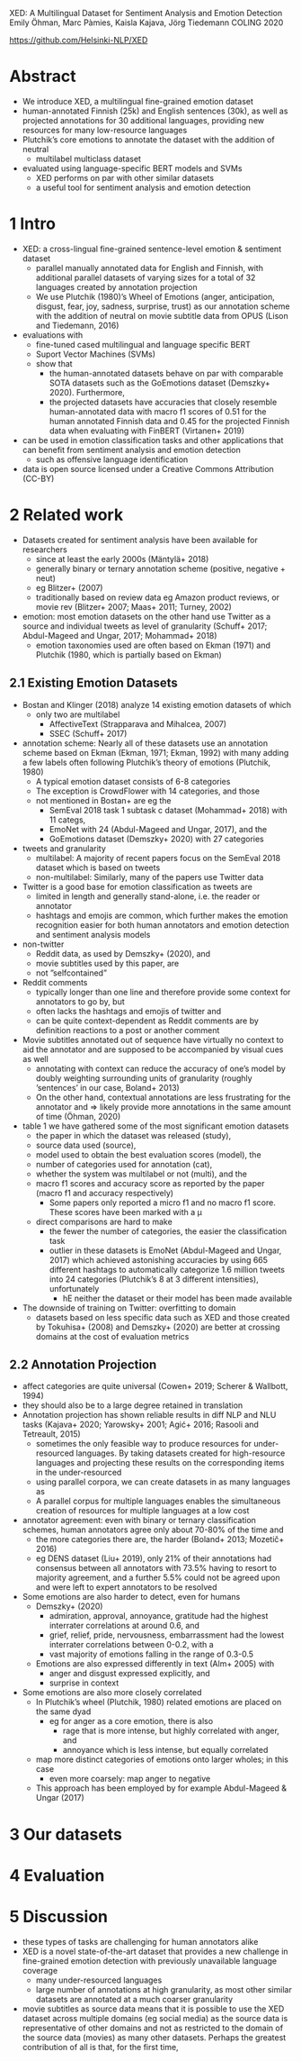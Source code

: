 XED: A Multilingual Dataset for Sentiment Analysis and Emotion Detection
Emily Öhman, Marc Pàmies, Kaisla Kajava, Jörg Tiedemann
COLING 2020

https://github.com/Helsinki-NLP/XED

# Abstract

* We introduce XED, a multilingual fine-grained emotion dataset
* human-annotated Finnish (25k) and English sentences (30k), as well as
  projected annotations for 30 additional languages, providing new resources
  for many low-resource languages
* Plutchik’s core emotions to annotate the dataset with the addition of neutral
  * multilabel multiclass dataset
* evaluated using language-specific BERT models and SVMs
  * XED performs on par with other similar datasets
  * a useful tool for sentiment analysis and emotion detection

# 1 Intro

* XED: a cross-lingual fine-grained sentence-level emotion & sentiment dataset
  * parallel manually annotated data for English and Finnish, with additional
    parallel datasets of varying sizes for a total of 32 languages created by
    annotation projection
  * We use Plutchik (1980)’s Wheel of Emotions (anger, anticipation, disgust,
    fear, joy, sadness, surprise, trust) as our annotation scheme
    with the addition of neutral
    on movie subtitle data from OPUS (Lison and Tiedemann, 2016)
* evaluations with
  * fine-tuned cased multilingual and language specific BERT
  * Suport Vector Machines (SVMs)
  * show that
    * the human-annotated datasets behave on par with comparable SOTA datasets such
      as the GoEmotions dataset (Demszky+ 2020). Furthermore,
    * the projected datasets have accuracies that closely resemble
      human-annotated data with macro f1 scores of
      0.51 for the human annotated Finnish data and
      0.45 for the projected Finnish data when evaluating with FinBERT
      (Virtanen+ 2019)
* can be used in emotion classification tasks and other applications that can
  benefit from sentiment analysis and emotion detection
  * such as offensive language identification
* data is open source licensed under a Creative Commons Attribution (CC-BY)

# 2 Related work

* Datasets created for sentiment analysis have been available for researchers
  * since at least the early 2000s (Mäntylä+ 2018)
  * generally binary or ternary annotation scheme (positive, negative + neut)
  * eg Blitzer+ (2007)
  * traditionally based on review data eg Amazon product reviews, or movie rev
    (Blitzer+ 2007; Maas+ 2011; Turney, 2002)
* emotion: most emotion datasets on the other hand use Twitter as a source and
  individual tweets as level of granularity
  (Schuff+ 2017; Abdul-Mageed and Ungar, 2017; Mohammad+ 2018)
  * emotion taxonomies used are often based on
    Ekman (1971) and Plutchik (1980, which is partially based on Ekman)

## 2.1 Existing Emotion Datasets

* Bostan and Klinger (2018) analyze 14 existing emotion datasets of which
  * only two are multilabel
    * AffectiveText (Strapparava and Mihalcea, 2007)
    * SSEC (Schuff+ 2017)
* annotation scheme: Nearly all of these datasets use an annotation scheme
  based on Ekman (Ekman, 1971; Ekman, 1992) with many adding a few labels
  often following Plutchik’s theory of emotions (Plutchik, 1980)
  * A typical emotion dataset consists of 6-8 categories
  * The exception is CrowdFlower with 14 categories, and those
  * not mentioned in Bostan+ are eg the
    * SemEval 2018 task 1 subtask c dataset (Mohammad+ 2018) with 11 categs,
    * EmoNet with 24 (Abdul-Mageed and Ungar, 2017), and the
    * GoEmotions dataset (Demszky+ 2020) with 27 categories
* tweets and granularity
  * multilabel: A majority of recent papers focus on the SemEval 2018 dataset
    which is based on tweets
  * non-multilabel: Similarly, many of the papers use Twitter data
* Twitter is a good base for emotion classification as tweets are
  * limited in length and generally stand-alone, i.e. the reader or annotator
  * hashtags and emojis are common, which further makes the emotion recognition
    easier for both human annotators and emotion detection and sentiment
    analysis models
* non-twitter
  * Reddit data, as used by Demszky+ (2020), and
  * movie subtitles used by this paper, are
  * not ”selfcontained”
* Reddit comments
  * typically longer than one line and therefore provide some context for
    annotators to go by, but
  * often lacks the hashtags and emojis of twitter and
  * can be quite context-dependent as Reddit comments are by definition
    reactions to a post or another comment
* Movie subtitles annotated out of sequence have virtually no context to aid
  the annotator and are supposed to be accompanied by visual cues as well
  * annotating with context can reduce the accuracy of one’s model
    by doubly weighting surrounding units of granularity (roughly ’sentences’
    in our case, Boland+ 2013)
  * On the other hand,
    contextual annotations are less frustrating for the annotator and
    => likely provide more annotations in the same amount of time (Öhman, 2020)
* table 1 we have gathered some of the most significant emotion datasets
  * the paper in which the dataset was released (study),
  * source data used (source),
  * model used to obtain the best evaluation scores (model), the
  * number of categories used for annotation (cat),
  * whether the system was multilabel or not (multi), and the
  * macro f1 scores and accuracy score as reported by the paper
    (macro f1 and accuracy respectively)
    * Some papers only reported a micro f1 and no macro f1 score. These scores
      have been marked with a µ
  * direct comparisons are hard to make
    * the fewer the number of categories, the easier the classification task
    * outlier in these datasets is EmoNet (Abdul-Mageed and Ungar, 2017) which
      achieved astonishing accuracies by using 665 different hashtags to
      automatically categorize 1.6 million tweets into 24 categories
      (Plutchik’s 8 at 3 different intensities), unfortunately
      * hE neither the dataset or their model has been made available
* The downside of training on Twitter: overfitting to domain
  * datasets based on less specific data such as XED and those created by
    Tokuhisa+ (2008) and Demszky+ (2020) are better at crossing domains
    at the cost of evaluation metrics

## 2.2 Annotation Projection

* affect categories are quite universal (Cowen+ 2019; Scherer & Wallbott, 1994)
* they should also be to a large degree retained in translation
* Annotation projection has shown reliable results in diff NLP and NLU tasks
  (Kajava+ 2020; Yarowsky+ 2001; Agić+ 2016; Rasooli and Tetreault, 2015)
  * sometimes the only feasible way to produce resources for under-resourced
    languages. By taking datasets created for high-resource languages and
    projecting these results on the corresponding items in the under-resourced
  * using parallel corpora, we can create datasets in as many languages as
  * A parallel corpus for multiple languages enables the simultaneous creation
    of resources for multiple languages at a low cost
* annotator agreement: even with binary or ternary classification schemes,
  human annotators agree only about 70-80% of the time and
  * the more categories there are, the harder (Boland+ 2013; Mozetič+ 2016)
  * eg DENS dataset (Liu+ 2019), only 21% of their annotations had consensus
    between all annotators with 73.5% having to resort to majority agreement,
    and a further 5.5% could not be agreed upon and were left to expert
    annotators to be resolved
* Some emotions are also harder to detect, even for humans
  * Demszky+ (2020)
    * admiration, approval, annoyance, gratitude had the highest interrater
      correlations at around 0.6, and
    * grief, relief, pride, nervousness, embarrassment had the lowest
      interrater correlations between 0-0.2, with a
    * vast majority of emotions falling in the range of 0.3-0.5
  * Emotions are also expressed differently in text (Alm+ 2005) with
    * anger and disgust expressed explicitly, and
    * surprise in context
* Some emotions are also more closely correlated
  * In Plutchik’s wheel (Plutchik, 1980) related emotions are placed on the
    same dyad
    * eg for anger as a core emotion, there is also
      * rage that is more intense, but highly correlated with anger, and
      * annoyance which is less intense, but equally correlated
  * map more distinct categories of emotions onto larger wholes; in this case
    * even more coarsely: map anger to negative
  * This approach has been employed by for example Abdul-Mageed & Ungar (2017)

# 3 Our datasets

# 4 Evaluation

# 5 Discussion

* these types of tasks are challenging for human annotators alike
* XED is a novel state-of-the-art dataset that provides a new challenge in
  fine-grained emotion detection with previously unavailable language coverage
  * many under-resourced languages
  * large number of annotations at high granularity, as
    most other similar datasets are annotated at a much coarser granularity
* movie subtitles as source data means that it is possible to use the XED
  dataset across multiple domains (eg social media) as the source data is
  representative of other domains and not as restricted to the domain of the
  source data (movies) as many other datasets. Perhaps the greatest
  contribution of all is that, for the first time,
